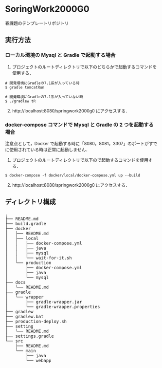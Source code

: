 # SoringWork2000G0

春課題のテンプレートリポジトリ

## 実行方法

### ローカル環境の Mysql と Gradle で起動する場合

1. プロジェクトのルートディレクトリで以下のどちらかで起動するコマンドを使用する．

```sh:console
# 開発環境にGradleの7.1系が入っている時
$ gradle tomcatRun

# 開発環境にGradleの7.1系が入っていない時
$ ./gradlew tR
```

2. http://localhost:8080/springwork2000g0 にアクセスする．

### docker-compose コマンドで Mysql と Gradle の 2 つを起動する場合

注意点として，Docker で起動する時に「8080，8081，3307」のポートがすでに使用されている時は正常に起動しません．

1. プロジェクトのルートディレクトリで以下ので起動するコマンドを使用する．

```sh:console
$ docker-compose -f docker/local/docker-compose.yml up --build
```

2. http://localhost:8080/springwork2000g0 にアクセスする．

## ディレクトリ構成

<pre>
.
├── README.md
├── build.gradle
├── docker
│   ├── README.md
│   ├── local
│   │   ├── docker-compose.yml
│   │   ├── java
│   │   ├── mysql
│   │   └── wait-for-it.sh
│   └── production
│       ├── docker-compose.yml
│       ├── java
│       └── mysql
├── docs
│   └── README.md
├── gradle
│   └── wrapper
│       ├── gradle-wrapper.jar
│       └── gradle-wrapper.properties
├── gradlew
├── gradlew.bat
├── production-deploy.sh
├── setting
│   └── README.md
├── settings.gradle
└── src
    ├── README.md
    └── main
        ├── java
        └── webapp
</pre>
